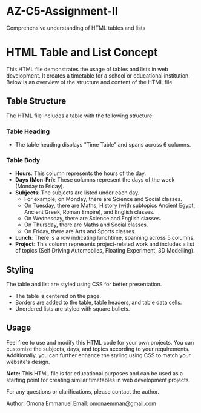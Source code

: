 # AZ-C5-Assignment-II
Comprehensive understanding of HTML tables and lists

# HTML Table and List Concept

This HTML file demonstrates the usage of tables and lists in web development. It creates a timetable for a school or educational institution. Below is an overview of the structure and content of the HTML file.

## Table Structure

The HTML file includes a table with the following structure:

### Table Heading
- The table heading displays "Time Table" and spans across 6 columns.

### Table Body
- **Hours**: This column represents the hours of the day.
- **Days (Mon-Fri)**: These columns represent the days of the week (Monday to Friday).
- **Subjects**: The subjects are listed under each day.
  - For example, on Monday, there are Science and Social classes.
  - On Tuesday, there are Maths, History (with subtopics Ancient Egypt, Ancient Greek, Roman Empire), and English classes.
  - On Wednesday, there are Science and English classes.
  - On Thursday, there are Maths and Social classes.
  - On Friday, there are Arts and Sports classes.
- **Lunch**: There is a row indicating lunchtime, spanning across 5 columns.
- **Project**: This column represents project-related work and includes a list of topics (Self Driving Automobiles, Floating Experiment, 3D Modelling).

## Styling
The table and list are styled using CSS for better presentation.
- The table is centered on the page.
- Borders are added to the table, table headers, and table data cells.
- Unordered lists are styled with square bullets.

## Usage
Feel free to use and modify this HTML code for your own projects. You can customize the subjects, days, and topics according to your requirements. Additionally, you can further enhance the styling using CSS to match your website's design.

**Note:** This HTML file is for educational purposes and can be used as a starting point for creating similar timetables in web development projects.

For any questions or clarifications, please contact the author.

Author: Omona Emmanuel
Email: omonaemman@gmail.com

